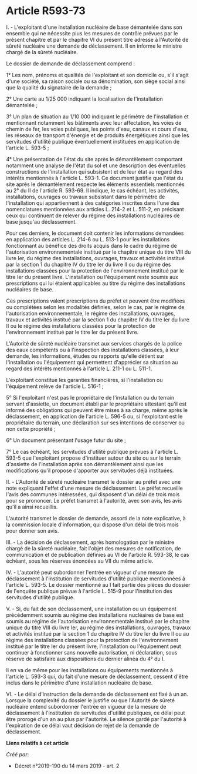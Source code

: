 # Article R593-73

I. - L'exploitant d'une installation nucléaire de base démantelée dans son ensemble qui ne nécessite plus les mesures de
contrôle prévues par le présent chapitre et par le chapitre VI du présent titre adresse à l'Autorité de sûreté nucléaire une
demande de déclassement. Il en informe le ministre chargé de la sûreté nucléaire.

Le dossier de demande de déclassement comprend :

1° Les nom, prénoms et qualités de l'exploitant et son domicile ou, s'il s'agit d'une société, sa raison sociale ou sa
dénomination, son siège social ainsi que la qualité du signataire de la demande ;

2° Une carte au 1/25 000 indiquant la localisation de l'installation démantelée ;

3° Un plan de situation au 1/10 000 indiquant le périmètre de l'installation et mentionnant notamment les bâtiments avec leur
affectation, les voies de chemin de fer, les voies publiques, les points d'eau, canaux et cours d'eau, les réseaux de
transport d'énergie et de produits énergétiques ainsi que les servitudes d'utilité publique éventuellement instituées en
application de l'article L. 593-5 ;

4° Une présentation de l'état du site après le démantèlement comportant notamment une analyse de l'état du sol et une
description des éventuelles constructions de l'installation qui subsistent et de leur état au regard des intérêts mentionnés
à l'article L. 593-1. Ce document justifie que l'état du site après le démantèlement respecte les éléments essentiels
mentionnés au 2° du II de l'article R. 593-69. Il indique, le cas échéant, les activités, installations, ouvrages ou travaux
subsistant dans le périmètre de l'installation qui appartiennent à des catégories inscrites dans l'une des nomenclatures
mentionnées aux articles L. 214-2 et L. 511-2, en précisant ceux qui continuent de relever du régime des installations
nucléaires de base jusqu'au déclassement.

Pour ces derniers, le document doit contenir les informations demandées en application des articles L. 214-6 ou L. 513-1 pour
les installations fonctionnant au bénéfice des droits acquis dans le cadre du régime de l'autorisation environnementale
institué par le chapitre unique du titre VIII du livre Ier, du régime des installations, ouvrages, travaux et activités
institué par la section 1 du chapitre IV du titre Ier du livre II ou du régime des installations classées pour la protection
de l'environnement institué par le titre Ier du présent livre. L'installation ou l'équipement reste soumis aux prescriptions
qui lui étaient applicables au titre du régime des installations nucléaires de base.

Ces prescriptions valent prescriptions du préfet et peuvent être modifiées ou complétées selon les modalités définies, selon
le cas, par le régime de l'autorisation environnementale, le régime des installations, ouvrages, travaux et activités
institué par la section 1 du chapitre IV du titre Ier du livre II ou le régime des installations classées pour la protection
de l'environnement institué par le titre Ier du présent livre.

L'Autorité de sûreté nucléaire transmet aux services chargés de la police des eaux compétents ou à l'inspection des
installations classées, à leur demande, les informations, études ou rapports qu'elle détient sur l'installation ou
l'équipement qui permettent d'apprécier sa situation au regard des intérêts mentionnés à l'article L. 211-1 ou L. 511-1.

L'exploitant constitue les garanties financières, si l'installation ou l'équipement relève de l'article L. 516-1 ;

5° Si l'exploitant n'est pas le propriétaire de l'installation ou du terrain servant d'assiette, un document établi par le
propriétaire attestant qu'il est informé des obligations qui peuvent être mises à sa charge, même après le déclassement, en
application de l'article L. 596-5 ou, si l'exploitant est le propriétaire du terrain, une déclaration sur ses intentions de
conserver ou non cette propriété ;

6° Un document présentant l'usage futur du site ;

7° Le cas échéant, les servitudes d'utilité publique prévues à l'article L. 593-5 que l'exploitant propose d'instituer autour
du site ou sur le terrain d'assiette de l'installation après son démantèlement ainsi que les modifications qu'il propose
d'apporter aux servitudes déjà instituées.

II. - L'Autorité de sûreté nucléaire transmet le dossier au préfet avec une note expliquant l'effet d'une mesure de
déclassement. Le préfet recueille l'avis des communes intéressées, qui disposent d'un délai de trois mois pour se prononcer.
Le préfet transmet à l'autorité, avec son avis, les avis qu'il a ainsi recueillis.

L'autorité transmet le dossier de demande, assorti de la note explicative, à la commission locale d'information, qui dispose
d'un délai de trois mois pour donner son avis.

III. - La décision de déclassement, après homologation par le ministre chargé de la sûreté nucléaire, fait l'objet des
mesures de notification, de communication et de publication définies au VI de l'article R. 593-38, le cas échéant, sous les
réserves énoncées au VII du même article.

IV. - L'autorité peut subordonner l'entrée en vigueur d'une mesure de déclassement à l'institution de servitudes d'utilité
publique mentionnées à l'article L. 593-5. Le dossier mentionné au I fait partie des pièces du dossier de l'enquête publique
prévue à l'article L. 515-9 pour l'institution des servitudes d'utilité publique.

V. - Si, du fait de son déclassement, une installation ou un équipement précédemment soumis au régime des installations
nucléaires de base est soumis au régime de l'autorisation environnementale institué par le chapitre unique du titre VIII du
livre Ier, au régime des installations, ouvrages, travaux et activités institué par la section 1 du chapitre IV du titre Ier
du livre II ou au régime des installations classées pour la protection de l'environnement institué par le titre Ier du
présent livre, l'installation ou l'équipement peut continuer à fonctionner sans nouvelle autorisation, ni déclaration, sous
réserve de satisfaire aux dispositions du dernier alinéa du 4° du I.

Il en va de même pour les installations ou équipements mentionnés à l'article L. 593-3 qui, du fait d'une mesure de
déclassement, cessent d'être inclus dans le périmètre d'une installation nucléaire de base.

VI. - Le délai d'instruction de la demande de déclassement est fixé à un an. Lorsque la complexité du dossier le justifie ou
que l'Autorité de sûreté nucléaire entend subordonner l'entrée en vigueur de la mesure de déclassement à l'institution de
servitudes d'utilité publiques, ce délai peut être prorogé d'un an au plus par l'autorité. Le silence gardé par l'autorité à
l'expiration de ce délai vaut décision de rejet de la demande de déclassement.

**Liens relatifs à cet article**

_Créé par_:

  - Décret n°2019-190 du 14 mars 2019 - art. 2
